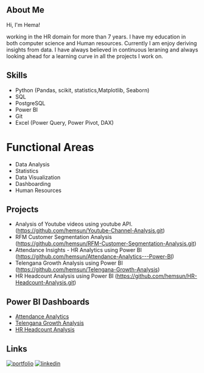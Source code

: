 
##  About Me
Hi, I'm Hema!

working in the HR domain for more than 7 years. I have my education in both computer science and Human resources. Currently I am enjoy deriving insights from data. I have always believed in continuous leraning and always looking ahead for a learning curve in all the projects I work on. 




##  Skills


- Python (Pandas, scikit, statistics,Matplotlib, Seaborn)
- SQL
- PostgreSQL
- Power BI
- Git
- Excel (Power Query, Power Pivot, DAX)

#  Functional Areas
- Data Analysis
- Statistics
- Data Visualization 
- Dashboarding
- Human Resources


## Projects

-  Analysis of Youtube videos using youtube API. (https://github.com/hemsun/Youtube-Channel-Analysis.git)
-  RFM Customer Segmentation Analysis (https://github.com/hemsun/RFM-Customer-Segmentation-Analysis.git)
-  Attendance Insights - HR Analytics using Power BI (https://github.com/hemsun/Attendance-Analytics---Power-BI)
-  Telengana Growth Analysis using Power BI (https://github.com/hemsun/Telengana-Growth-Analysis)
-  HR Headcount Analysis using Power BI (https://github.com/hemsun/HR-Headcount-Analysis.git)

## Power BI  Dashboards
- [Attendance Analytics](https://app.powerbi.com/view?r=eyJrIjoiNDE4Y2VjYWUtMGVhNC00ODU0LWJlOTItMzZjMzUxNmQ0YTJkIiwidCI6ImM5OWEyZmQzLTY3NmMtNDQ2Ny04NjE4LWMxZTMzMGVlY2MyZCJ9)
- [Telengana Growth Analysis](https://app.powerbi.com/view?r=eyJrIjoiZjJiODRlYWUtYmNkOC00YTRkLTljYzYtZjE4NzUwODhjNzAxIiwidCI6ImM5OWEyZmQzLTY3NmMtNDQ2Ny04NjE4LWMxZTMzMGVlY2MyZCJ9)
- [HR Headcount  Analysis](https://app.powerbi.com/view?r=eyJrIjoiMWJkODczZDctN2I0Yi00NzM3LWI3NzctYWY3NzY4ZDIxNDAxIiwidCI6ImM5OWEyZmQzLTY3NmMtNDQ2Ny04NjE4LWMxZTMzMGVlY2MyZCJ9)


##  Links
[![portfolio](https://img.shields.io/badge/my_portfolio-000?style=for-the-badge&logo=ko-fi&logoColor=white)](https://hemalathasundaramu.wixsite.com/my-portfolio)
[![linkedin](https://img.shields.io/badge/linkedin-0A66C2?style=for-the-badge&logo=linkedin&logoColor=white)](https://www.linkedin.com/in/hemalathasundaramurthy)

